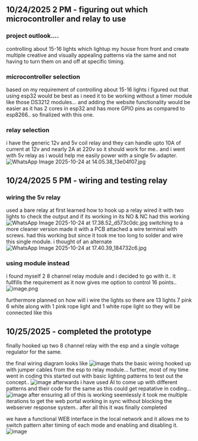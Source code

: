 <!--
  ===================    !!READ THIS NOTICE!!   ====================
  DO NOT edit this file manually. Your changes WILL BE OVERWRITTEN!
  This journal is auto generated and updated by Hack Club Blueprint.
  To edit this file, please edit your journal entries on Blueprint.
  ==================================================================
-->

## 10/24/2025 2 PM - figuring out which microcontroller and relay to use  

### project outlook....
controlling about 15-16 lights which lightup my house from front and create multiple creative and visually appealing patterns via the same and not having to turn them on and off at specific timing.

### **microcontroller selection**
based on my requirement of controlling about 15-16 lights i figured out that using esp32 would be best as i need it to be working without a timer module like those DS3212 modules... and adding the website functionality would be easier as it has 2 cores in esp32 and has more GPIO pins as compared to esp8266.. so finalized with this one.
### **relay selection**
i have the generic 12v and 5v coil relay and they can handle upto 10A of current at 12v and nearly 2A at 220v so it should work for me.. and i went with 5v relay as i would help me easily power with a single 5v adapter.![WhatsApp Image 2025-10-24 at 14.05.38_13e04f07.jpg](https://blueprint.hackclub.com/user-attachments/blobs/proxy/eyJfcmFpbHMiOnsiZGF0YSI6NTA0OSwicHVyIjoiYmxvYl9pZCJ9fQ==--3b223c5a17f030746409057228c54c382877d194/WhatsApp%20Image%202025-10-24%20at%2014.05.38_13e04f07.jpg)
  

## 10/24/2025 5 PM - wiring and testing relay  

### wiring the 5v relay 
used a bare relay at first learned how to hook up a relay wired it with two lights to check the output and if its working in its NO & NC 
had this working
![WhatsApp Image 2025-10-24 at 17.38.52_d573c0dc.jpg](https://blueprint.hackclub.com/user-attachments/blobs/proxy/eyJfcmFpbHMiOnsiZGF0YSI6NTA4MCwicHVyIjoiYmxvYl9pZCJ9fQ==--67372a2d233e1d82bf78ebb6969d0d02394ba8c3/WhatsApp%20Image%202025-10-24%20at%2017.38.52_d573c0dc.jpg)
switching to a more cleaner version made it with a PCB
attached a wire terminal with screws. had this working but since it took me too long to solder and wire this single module. i thought of an alternate
![WhatsApp Image 2025-10-24 at 17.40.39_184732c6.jpg](https://blueprint.hackclub.com/user-attachments/blobs/proxy/eyJfcmFpbHMiOnsiZGF0YSI6NTA4MSwicHVyIjoiYmxvYl9pZCJ9fQ==--6db1a901ce4cdd4aaf53af776fb2df23cda7fd4c/WhatsApp%20Image%202025-10-24%20at%2017.40.39_184732c6.jpg)

### **using module instead**
i found myself 2 8 channel relay module and i decided to go with it..
it fullfills the requirement as it now gives me option to control 16 points..
![image.png](https://blueprint.hackclub.com/user-attachments/blobs/proxy/eyJfcmFpbHMiOnsiZGF0YSI6NTA4MiwicHVyIjoiYmxvYl9pZCJ9fQ==--6abba02bee007359c7bee8c445768f07a425643d/image.png)


furthermore planned on how will i wire the lights 
so there are 13 lights
7 pink 6 white
along with 1 pink rope light and 1 white rope light
so they will be connected like this 
  

## 10/25/2025 - completed the prototype   

finally hooked up two 8 channel relay with the esp and a single voltage regulator for the same.

the final wiring diagram looks like ![image](https://blueprint.hackclub.com/user-attachments/blobs/proxy/eyJfcmFpbHMiOnsiZGF0YSI6NTM3NCwicHVyIjoiYmxvYl9pZCJ9fQ==--8a74da9183fbe77c20bb067e6632e53bb9525e3d/image.png)
thats the basic wiring hooked up with jumper cables from the esp to relay module...
further, 
most of my time went in coding this 
started out with basic lighting patterns to test out the concept..
![image](https://blueprint.hackclub.com/user-attachments/blobs/proxy/eyJfcmFpbHMiOnsiZGF0YSI6NTM3NywicHVyIjoiYmxvYl9pZCJ9fQ==--ba2200f7b6a2c30dee6de5a83e63f1a0c9758faa/image.png)
afterwards i have used AI to come up with different patterns and their code for the same 
as this could get repatative in coding...
![image](https://blueprint.hackclub.com/user-attachments/blobs/proxy/eyJfcmFpbHMiOnsiZGF0YSI6NTM3OCwicHVyIjoiYmxvYl9pZCJ9fQ==--777266113284543691bddf33a4a693c34f7a186b/image.png)
after ensuring all of this is working seemlessly it took me multiple iterations to get the web portal working in sync without blocking the webserver response system.. 
 after all this it was finally completed 

we have a functional WEB interface in the local network and it allows me to switch pattern alter timing of each mode and enabling and disabling it.
![image](https://blueprint.hackclub.com/user-attachments/blobs/proxy/eyJfcmFpbHMiOnsiZGF0YSI6NTM4MiwicHVyIjoiYmxvYl9pZCJ9fQ==--30e8ef4ce592a2ce6c8002c32588b855578d3549/image.png)



  

